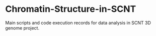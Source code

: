 # Chromatin-Structure-in-SCNT
Main scripts and code execution records for data analysis in SCNT 3D genome project.

